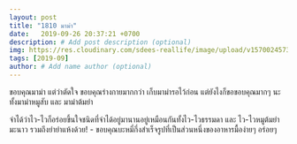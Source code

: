 ```yaml
---
layout: post
title: "1810 มาม่า"
date:   2019-09-26 20:37:21 +0700
description: # Add post description (optional)
img: https://res.cloudinary.com/sdees-reallife/image/upload/v1570024573/line_1569495841227.jpg # Add image post (optional)
tags: [2019-09]
author: # Add name author (optional)
---
```

ขอบคุณมาม่า แต่ว่าตัดใจ ขอบคุณร่างกายมากกว่า เก็บมาม่ารอไว้ก่อน แต่ยังไงก็ขอขอบคุณมากๆ นะ ทั้งมาม่าหมูสับ และ มาม่าต้มยำ

<i class="fa fa-child" style="color:plum"></i>

จำได้ว่าไว-ไวก็อร่อยขึ้นใจชนิดที่จำได้อยู่มานานอยู่เหมือนกันทั้งไว-ไวธรรมดา และ ไว-ไวหมูต้มยำมะนาว รวมถึงยำยำแห้งด้วย! - ขอบคุณบะหมี่กึ่งสำเร็จรูปที่เป็นส่วนหนึ่งของอาหารมื้อง่ายๆ อร่อยๆ
